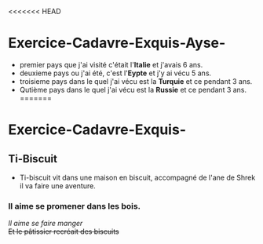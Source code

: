 <<<<<<< HEAD
# Exercice-Cadavre-Exquis-Ayse- 
* premier pays que j'ai visité c'était l'__Italie__ et j'avais 6 ans.
* deuxieme pays ou j'ai été, c'est l'__Eypte__ et j'y ai vécu 5 ans.
* troisieme pays dans le quel j'ai vécu est la __Turquie__ et ce pendant 3 ans.
* Qutième pays dans le quel j'ai vécu est la __Russie__ et ce pendant 3 ans.
=======
# Exercice-Cadavre-Exquis-
## Ti-Biscuit
* Ti-biscuit vit dans une maison en biscuit, accompagné de l'ane de Shrek il va faire une aventure.
### Il aime se promener dans les bois.  
*Il aime se faire manger*  
~~Et le pâtissier recréait des biscuits~~  

